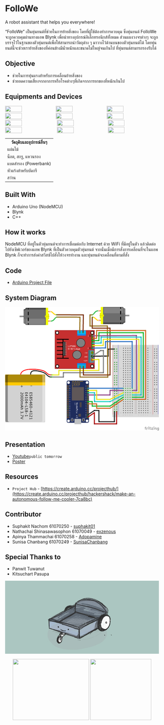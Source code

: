 # FolloWe
A robot assistant that helps you everywhere!

“FolloWe” เป็นหุ่นยนต์ที่ช่วยในการย้ายสิ่งของ โดยที่ผู้ใช้ต้องทำการควบคุม ซึ่งหุ่นยนต์ FolloWe จะถูกควบคุมผ่านทางแอพ Blynk เพื่อนำทางอุปกรณ์อิเล็กทรอนิกส์ทั้งหมด ส่วนแผงวงจรต่างๆ จะถูกบรรจุไว้ในฐานของตัวหุ่นยนต์เพื่อให้สามารถนำวัตถุต่าง ๆ มาวางไว้ด้านบนของตัวหุ่นยนต์ได้ โดยหุ่นยนต์นี้จะช่วยเราย้ายสิ่งของที่ค่อนข้างมีน้ำหนักและขนาดไม่ใหญ่จนเกินไป ที่หุ่นยนต์สามารถรองรับได้

## Objective
* ช่วยในการทุ่นแรงสำหรับการเคลื่อนย้ายสิ่งของ
* ช่วยลดความเสี่ยงจากอาการหรือโรคต่างๆที่เกิดจากการยกของที่หนักเกินไป

## Equipments and Devices
<image src="image/13.jpg" width="33%" height="33%"><image src="image/5.jpg" width="33%" height="33%"><image src="image/3.jpg" width="33%" height="33%"><image src="image/4.jpg" width="33%" height="33%"><image src="image/2.jpg" width="33%" height="33%"><image src="image/1.jpg" width="33%" height="33%">
<image src="image/6.jpg" width="33%" height="33%">
<image src="image/7.jpg" width="33%" height="33%"><image src="image/8.jpg" width="33%" height="33%"><image src="image/9.jpg" width="33%" height="33%">
<image src="image/10.jpg" width="33%" height="33%"><image src="image/11.jpg" width="33%" height="33%">
  
<table>
  <tr><th>วัดถุดิบและอุปกรณ์อื่นๆ</th></tr>
  <tr><td>แผ่นไม้</td></tr>
  <tr><td>น็อต, สกรู, แหวนรอง</td></tr>
  <tr><td>แบตสำรอง (Powerbank)</td></tr>
  <tr><td>หัวแร้งสำหรับบัดกรี</td></tr>
  <tr><td>สว่าน</td></tr>
</table>

## Built With
* Arduino Uno (NodeMCU)
* Blynk
* C++

## How it works
NodeMCU ที่อยู่ในตัวหุ่นยนต์จะทำการเชื่อมต่อกับ Internet ด้วย WiFi ที่มีอยู่ในตัว แล้วติดต่อไปยังเซิฟเวอร์ของแอพ Blynk ที่เป็นตัวควบคุมตัวหุ่นยนต์
จากนั่นเมื่อมีการสั่งการเคลี่อนที่จะในแอพ Blynk ก็จะทำการส่งค่าสวิสซ์ไปสั่งให้วงจรทำงาน และหุ่นยนต์จะเคลื่อนที่ตามที่สั่ง

## Code
* [Arduino Project File](https://github.com/suphakit01/FolloWe/blob/master/NodeMCU_FolloWe.ino)

## System Diagram
![System Diagram](image/FolloWe_Diagram.png)

## Presentation
* [Youtube](https://www.youtube.com/channel/UCZlMfjfZH7QHUnDT8k23p3Q)`public tomorrow`
* [Poster]()

## Resources
* `Project Hub` - [https://create.arduino.cc/projecthub/](https://create.arduino.cc/projecthub/hackershack/make-an-autonomous-follow-me-cooler-7ca8bc)

## Contributor
* Suphakit  Nachom  61070250 - [suphakit01](https://github.com/suphakit01)
* Nathachai Shinasawasophon  61070049 - [exzenous](https://github.com/exzenous)
* Apinya Thammachai  61070258 - [Adopamine](https://github.com/Adopamine)
* Sunisa Chanbang 61070249 - [SunisaChanbang](https://github.com/SunisaChanbang)

## Special Thanks to
* Panwit Tuwanut
* Kitsuchart Pasupa
  
![](image/cover-readme.jpg)

<p align=center>
<image src="image/itlogo.png" width="250px" height="200px">
<image src="image/1000x1000kmitl.png" width="200px" height="200px">
</p>

